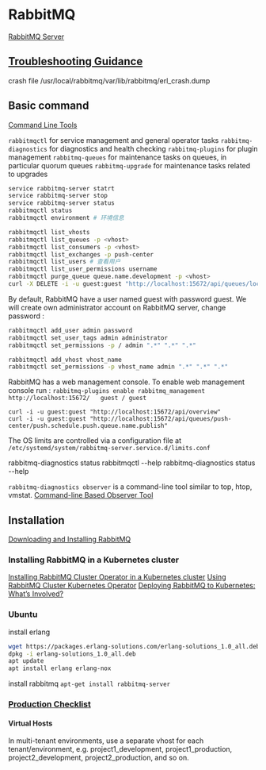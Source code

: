 # RabbitMQ

[RabbitMQ Server](https://github.com/rabbitmq/rabbitmq-server/)

## [Troubleshooting Guidance](https://www.rabbitmq.com/troubleshooting.html)

crash file /usr/local/rabbitmq/var/lib/rabbitmq/erl_crash.dump

## Basic command

[Command Line Tools](https://www.rabbitmq.com/cli.html)

`rabbitmqctl` for service management and general operator tasks
`rabbitmq-diagnostics` for diagnostics and health checking
`rabbitmq-plugins` for plugin management
`rabbitmq-queues` for maintenance tasks on queues, in particular quorum queues
`rabbitmq-upgrade` for maintenance tasks related to upgrades

``` bash
service rabbitmq-server statrt
service rabbitmq-server stop
service rabbitmq-server status
rabbitmqctl status
rabbitmqctl environment # 环境信息

rabbitmqctl list_vhosts
rabbitmqctl list_queues -p <vhost>
rabbitmqctl list_consumers -p <vhost>
rabbitmqctl list_exchanges -p push-center
rabbitmqctl list_users # 查看用户
rabbitmqctl list_user_permissions username
rabbitmqctl purge_queue queue.name.development -p <vhost>
curl -X DELETE -i -u guest:guest "http://localhost:15672/api/queues/local/gongzhonghao.refreshAccessToken.queue.name.development"
```

By default, RabbitMQ have a user named guest with password guest. We will create own administrator account on RabbitMQ server, change password :

``` bash
rabbitmqctl add_user admin password
rabbitmqctl set_user_tags admin administrator
rabbitmqctl set_permissions -p / admin ".*" ".*" ".*"

rabbitmqctl add_vhost vhost_name
rabbitmqctl set_permissions -p vhost_name admin ".*" ".*" ".*"
```

RabbitMQ has a web management console. To enable web management console run : `rabbitmq-plugins enable rabbitmq_management`
`http://localhost:15672/   guest / guest`

`curl -i -u guest:guest "http://localhost:15672/api/overview"`  
`curl -i -u guest:guest "http://localhost:15672/api/queues/push-center/push.schedule.push.queue.name.publish"`  

The OS limits are controlled via a configuration file at `/etc/systemd/system/rabbitmq-server.service.d/limits.conf`

rabbitmq-diagnostics status
rabbitmqctl --help
rabbitmq-diagnostics status --help

`rabbitmq-diagnostics observer` is a command-line tool similar to top, htop, vmstat. [Command-line Based Observer Tool](https://www.rabbitmq.com/monitoring.html#diagnostics-observer)

## Installation

[Downloading and Installing RabbitMQ](https://www.rabbitmq.com/download.html)

### Installing RabbitMQ in a Kubernetes cluster

[Installing RabbitMQ Cluster Operator in a Kubernetes cluster](https://www.rabbitmq.com/kubernetes/operator/install-operator.html)
[Using RabbitMQ Cluster Kubernetes Operator](https://www.rabbitmq.com/kubernetes/operator/using-operator.html)
[Deploying RabbitMQ to Kubernetes: What’s Involved?](https://www.rabbitmq.com/blog/2020/08/10/deploying-rabbitmq-to-kubernetes-whats-involved/)

### Ubuntu

install erlang  

``` bash
wget https://packages.erlang-solutions.com/erlang-solutions_1.0_all.deb
dpkg -i erlang-solutions_1.0_all.deb
apt update
apt install erlang erlang-nox
```

install rabbitmq `apt-get install rabbitmq-server`

### [Production Checklist](https://www.rabbitmq.com/production-checklist.html)

#### Virtual Hosts

In multi-tenant environments, use a separate vhost for each tenant/environment, e.g. project1_development, project1_production, project2_development, project2_production, and so on.
